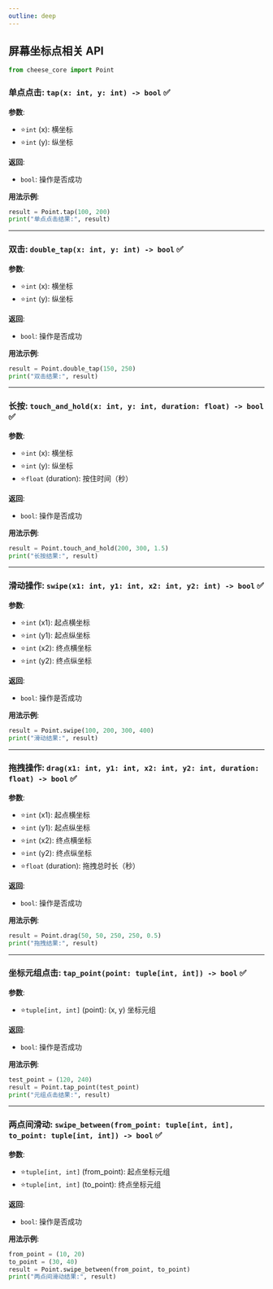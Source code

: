 ```yaml
---
outline: deep
---
```


## 屏幕坐标点相关 API

```python
from cheese_core import Point
```

### 单点点击: `tap(x: int, y: int) -> bool`  :white_check_mark:

**参数**:

- ⭐`int` (x): 横坐标
- ⭐`int` (y): 纵坐标

**返回**:

- `bool`: 操作是否成功

**用法示例**:

```python
result = Point.tap(100, 200)
print("单点点击结果:", result)
```

---

### 双击: `double_tap(x: int, y: int) -> bool`  :white_check_mark:

**参数**:

- ⭐`int` (x): 横坐标
- ⭐`int` (y): 纵坐标

**返回**:

- `bool`: 操作是否成功

**用法示例**:

```python
result = Point.double_tap(150, 250)
print("双击结果:", result)
```

---

### 长按: `touch_and_hold(x: int, y: int, duration: float) -> bool`  :white_check_mark:

**参数**:

- ⭐`int` (x): 横坐标
- ⭐`int` (y): 纵坐标
- ⭐`float` (duration): 按住时间（秒）

**返回**:

- `bool`: 操作是否成功

**用法示例**:

```python
result = Point.touch_and_hold(200, 300, 1.5)
print("长按结果:", result)
```

---

### 滑动操作: `swipe(x1: int, y1: int, x2: int, y2: int) -> bool`  :white_check_mark:

**参数**:

- ⭐`int` (x1): 起点横坐标
- ⭐`int` (y1): 起点纵坐标
- ⭐`int` (x2): 终点横坐标
- ⭐`int` (y2): 终点纵坐标

**返回**:

- `bool`: 操作是否成功

**用法示例**:

```python
result = Point.swipe(100, 200, 300, 400)
print("滑动结果:", result)
```

---

### 拖拽操作: `drag(x1: int, y1: int, x2: int, y2: int, duration: float) -> bool`  :white_check_mark:

**参数**:

- ⭐`int` (x1): 起点横坐标
- ⭐`int` (y1): 起点纵坐标
- ⭐`int` (x2): 终点横坐标
- ⭐`int` (y2): 终点纵坐标
- ⭐`float` (duration): 拖拽总时长（秒）

**返回**:

- `bool`: 操作是否成功

**用法示例**:

```python
result = Point.drag(50, 50, 250, 250, 0.5)
print("拖拽结果:", result)
```

---

### 坐标元组点击: `tap_point(point: tuple[int, int]) -> bool`  :white_check_mark:

**参数**:

- ⭐`tuple[int, int]` (point): (x, y) 坐标元组

**返回**:

- `bool`: 操作是否成功

**用法示例**:

```python
test_point = (120, 240)
result = Point.tap_point(test_point)
print("元组点击结果:", result)
```

---

### 两点间滑动: `swipe_between(from_point: tuple[int, int], to_point: tuple[int, int]) -> bool`  :white_check_mark:

**参数**:

- ⭐`tuple[int, int]` (from_point): 起点坐标元组
- ⭐`tuple[int, int]` (to_point): 终点坐标元组

**返回**:

- `bool`: 操作是否成功

**用法示例**:

```python
from_point = (10, 20)
to_point = (30, 40)
result = Point.swipe_between(from_point, to_point)
print("两点间滑动结果:", result)
```